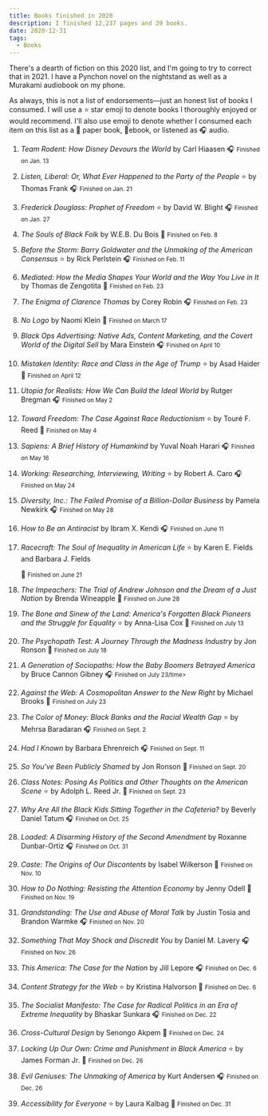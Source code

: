 ```yaml
---
title: Books finished in 2020
description: I finished 12,237 pages and 39 books.
date: 2020-12-31
tags:
  - Books
---
```

There's a dearth of fiction on this 2020 list, and I'm going to try to correct that in 2021. I have a Pynchon novel on the nightstand as well as a Murakami audiobook on my phone.

As always, this is not a list of endorsements&mdash;just an honest list of books I consumed. I will use a ⭐ star emoji to denote books I thoroughly enjoyed or would recommend. I'll also use emoji to denote whether I consumed each item on this list as a 📖 paper book, 📱ebook,  or listened as 🎧 audio. 

1.  <i>Team Rodent: How Disney Devours the World </i>
    by Carl Hiaasen
    🎧 <small>Finished on <time datetime="2020-01-13">Jan. 13</time></small>
    &nbsp;

2. <i>Listen, Liberal: Or, What Ever Happened to the Party of the People </i> ⭐
    by Thomas Frank
    🎧 <small>Finished on <time datetime="2020-01-21">Jan. 21</time></small>
    &nbsp;

3.  <i>Frederick Douglass: Prophet of Freedom </i> ⭐
    by David W. Blight
    🎧 <small>Finished on <time datetime="2020-01-27">Jan. 27</time></small>
    &nbsp;

4. <i>The Souls of Black Folk </i>
    by W.E.B. Du Bois
    📖 <small>Finished on <time datetime="2020-02-08">Feb. 8</time></small>
    &nbsp;
    
5.  <i>Before the Storm: Barry Goldwater and the Unmaking of the American Consensus </i> ⭐
    by Rick Perlstein
    🎧 <small>Finished on <time datetime="2020-02-11">Feb. 11</time></small>
    &nbsp;

6. <i>Mediated: How the Media Shapes Your World and the Way You Live in It </i>
    by Thomas de Zengotita
    📖 <small>Finished on <time datetime="2020-02-23">Feb. 23</time></small>
    &nbsp;

7.  <i>The Enigma of Clarence Thomas </i>
    by Corey Robin
    🎧 <small>Finished on <time datetime="2020-02-23">Feb. 23</time></small>
    &nbsp;

8. <i>No Logo</i>
    by Naomi Klein
    📖 <small>Finished on <time datetime="2020-03-17">March 17</time></small>
    &nbsp;
    
9.  <i>Black Ops Advertising: Native Ads, Content Marketing, and the Covert World of the Digital Sell </i>
    by Mara Einstein
    🎧 <small>Finished on <time datetime="2020-04-10">April 10</time></small>
    &nbsp;

10. <i>Mistaken Identity: Race and Class in the Age of Trump </i> ⭐
    by Asad Haider
    📱 <small>Finished on <time datetime="2020-04-12">April 12</time></small>
    &nbsp;
    
11. <i>Utopia for Realists: How We Can Build the Ideal World </i>
    by Rutger Bregman 
    🎧 <small>Finished on <time datetime="2020-05-02">May 2</time></small>
    &nbsp;

12. <i>Toward Freedom: The Case Against Race Reductionism </i> ⭐
    by Touré F. Reed
    📱 <small>Finished on <time datetime="2020-05-02">May 4</time></small>
    &nbsp;
    
13. <i>Sapiens: A Brief History of Humankind </i>
    by Yuval Noah Harari
    🎧 <small>Finished on <time datetime="2020-05-16">May 16</time></small>
    &nbsp;

14. <i>Working: Researching, Interviewing, Writing </i> ⭐
    by Robert A. Caro
    🎧 <small>Finished on <time datetime="2020-05-24">May 24</time></small>
    &nbsp;
    
15. <i>Diversity, Inc.: The Failed Promise of a Billion-Dollar Business </i>
    by Pamela Newkirk 
    🎧 <small>Finished on <time datetime="2020-05-28">May 28</time></small>
    &nbsp;
    
16. <i>How to Be an Antiracist </i>
    by Ibram X. Kendi
    🎧 <small>Finished on <time datetime="2020-06-11">June 11</time></small>
    &nbsp;

17. <i>Racecraft: The Soul of Inequality in American Life</i> ⭐
    by  Karen E. Fields and Barbara J. Fields

    📱 <small>Finished on <time datetime="2020-06-21">June 21</time></small>
    &nbsp;

18. <i>The Impeachers: The Trial of Andrew Johnson and the Dream of a Just Nation </i>
    by Brenda Wineapple
    📱 <small>Finished on <time datetime="2020-06-28">June 28</time></small>
    &nbsp;
    
19. <i>The Bone and Sinew of the Land: America's Forgotten Black Pioneers and the Struggle for Equality </i> ⭐
    by Anna-Lisa Cox
    📖 <small>Finished on <time datetime="2020-07-13">July 13</time></small>
    &nbsp;

20. <i>The Psychopath Test: A Journey Through the Madness Industry </i>
    by Jon Ronson
   📱 <small>Finished on <time datetime="2020-07-18">July 18</time></small>
    &nbsp;
    
21. <i>A Generation of Sociopaths: How the Baby Boomers Betrayed America </i>
    by Bruce Cannon Gibney
    🎧 <small>Finished on <time datetime="2020-07-23">July 23/time></small>
    &nbsp;
    
22. <i>Against the Web: A Cosmopolitan Answer to the New Right </i>
    by Michael Brooks
    📱 <small>Finished on <time datetime="2020-07-23">July 23</time></small>
    &nbsp;

23. <i>The Color of Money: Black Banks and the Racial Wealth Gap </i> ⭐
    by Mehrsa Baradaran 
    🎧 <small>Finished on <time datetime="2020-09-02">Sept. 2</time></small>
    &nbsp;
    
24. <i>Had I Known</i>
    by Barbara Ehrenreich 
    🎧 <small>Finished on <time datetime="2020-09-11">Sept. 11</time></small>
    &nbsp;

25. <i>So You've Been Publicly Shamed</i>
    by  Jon Ronson
    📱 <small>Finished on <time datetime="2020-09-20">Sept. 20</time></small>
    &nbsp;

26. <i>Class Notes: Posing As Politics and Other Thoughts on the American Scene</i> ⭐
    by Adolph L. Reed Jr.
    📱 <small>Finished on <time datetime="2020-09-23">Sept. 23</time></small>
    &nbsp;

27. <i>Why Are All the Black Kids Sitting Together in the Cafeteria?</i>
    by Beverly Daniel Tatum
    🎧 <small>Finished on <time datetime="2020-10-25">Oct. 25</time></small>
    &nbsp;

28. <i>Loaded: A Disarming History of the Second Amendment </i>
    by  Roxanne Dunbar-Ortiz
    🎧 <small>Finished on <time datetime="2020-10-31">Oct. 31</time></small>
    &nbsp;
    
29. <i>Caste: The Origins of Our Discontents </i>
    by  Isabel Wilkerson
    📱 <small>Finished on <time datetime="2020-11-10">Nov. 10</time></small>
    &nbsp;

30. <i>How to Do Nothing: Resisting the Attention Economy </i>
    by Jenny Odell
    📱 <small>Finished on <time datetime="2020-11-19">Nov. 19</time></small>
    &nbsp;

31. <i>Grandstanding: The Use and Abuse of Moral Talk </i>
     by Justin Tosia and Brandon Warmke
    🎧 <small>Finished on <time datetime="2020-11-20">Nov. 20</time></small>
    &nbsp;

32. <i>Something That May Shock and Discredit You </i>
    by Daniel M. Lavery
    🎧 <small>Finished on <time datetime="2020-11-26">Nov. 26</time></small>
    &nbsp;
    
33. <i>This America: The Case for the Nation </i>
    by Jill Lepore
    🎧 <small>Finished on <time datetime="2020-12-06">Dec. 6</time></small>
    &nbsp;

34. <i>Content Strategy for the Web </i> ⭐
    by Kristina Halvorson
    📱 <small>Finished on <time datetime="2020-12-06">Dec. 6</time></small>
    &nbsp;
    
35. <i>The Socialist Manifesto: The Case for Radical Politics in an Era of Extreme Inequality </i>
    by Bhaskar Sunkara 
    🎧 <small>Finished on <time datetime="2020-12-22">Dec. 22</time></small>
    &nbsp;

36. <i>Cross-Cultural Design </i>
    by Senongo Akpem
    📱 <small>Finished on <time datetime="2020-12-24">Dec. 24</time></small>
    &nbsp;

37. <i>Locking Up Our Own: Crime and Punishment in Black America </i> ⭐
    by James Forman Jr. 
    📖 <small>Finished on <time datetime="2020-12-26">Dec. 26</time></small>
    &nbsp;

38. <i>Evil Geniuses: The Unmaking of America </i>
    by Kurt Andersen
    🎧 <small>Finished on <time datetime="2020-12-26">Dec. 26</time></small>
    &nbsp;

39. <i>Accessibility for Everyone</i> ⭐
    by Laura Kalbag
    📱 <small>Finished on <time datetime="2020-12-31">Dec. 31</time></small>
    &nbsp;    